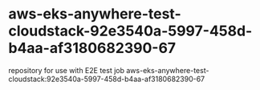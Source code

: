 # aws-eks-anywhere-test-cloudstack-92e3540a-5997-458d-b4aa-af3180682390-67
repository for use with E2E test job aws-eks-anywhere-test-cloudstack:92e3540a-5997-458d-b4aa-af3180682390-67
